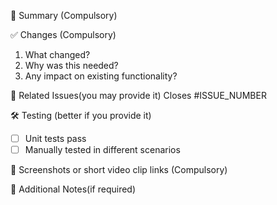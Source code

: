  📝 Summary (Compulsory)
<!-- Describe the purpose of this PR -->

✅ Changes (Compulsory)
1. What changed?
2. Why was this needed?
3. Any impact on existing functionality?

🔗 Related Issues(you may provide it)
Closes #ISSUE_NUMBER

🛠️ Testing (better if you provide it)
- [ ] Unit tests pass
- [ ] Manually tested in different scenarios

 📸 Screenshots or short video clip links (Compulsory) 
<!-- Attach relevant screenshots -->

 📌 Additional Notes(if required)
<!-- Anything else we should know? -->
